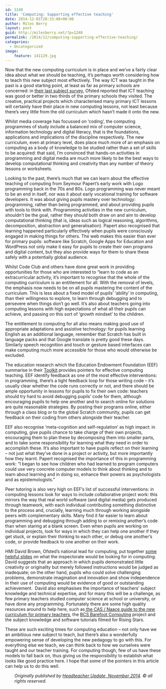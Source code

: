 ```yaml
---
id: 1240
title: 'Computing: Supporting effective teaching'
date: 2014-12-01T20:33:08+00:00
author: Miles Berry
layout: post
guid: http://milesberry.net/?p=1240
permalink: /2014/12/computing-supporting-effective-teaching/
categories:
  - Uncategorized
image:
    feature: 141129.jpg
---
```

<p>
  Now that the new computing curriculum is in place and we&#8217;ve a fairly clear idea about what we should be teaching, it&#8217;s perhaps worth considering how to teach this new subject most effectively. The way ICT was taught in the past is a good starting point, at least as far as primary schools are concerned: in <a href="https://www.gov.uk/government/uploads/system/uploads/attachment_data/file/181223/110134.pdf">their last subject survey</a>, Ofsted reported that ICT teaching was good or better in two thirds of the primary schools they visited. The creative, practical projects which characterised many primary ICT lessons will certainly have their place in new computing lessons, not least because there’s very little from the old curriculum which hasn’t made it onto the new.
</p>

<p>
  Whilst media coverage has focussed on ‘coding’, the computing programmes of study include a balanced mix of computer science, information technology and digital literacy, that is the foundations, applications and implications of the discipline respectively. The new curriculum, even at primary level, does place much more of an emphasis on computing as a body of knowledge to be studied rather than a set of skills to be acquired: that said, I’m convinced that hands-on activities in programming and digital media are much more likely to be the best ways to develop computational thinking and creativity than any number of theory lessons or worksheets.
</p>

<p>
  Looking to the past, there’s much that we can learn about the effective teaching of computing from Seymour Papert’s early work with Logo programming back in the 70s and 80s. Logo programming was never meant to be an end in itself, nor was it about early vocational training for software developers. It was about giving pupils mastery over technology: programming, rather than being programmed, and about providing pupils with tools to think with. Programming activities in the new curriculum, shouldn’t be the goal, rather they should both draw on and aim to develop computational thinking (that is, ideas such as logical reasoning, algorithms, decomposition, abstraction and generalisation). Papert also recognised that learning happened particularly effectively when pupils were consciously engaged in making things for others. The web makes this easier than ever for primary pupils: software like Scratch, Google Apps for Education and WordPress not only make it easy for pupils to create their own programs and digital content, but they also provide ways for them to share these safely with a potentially global audience.
</p>

<p>
  Whilst Code Club and others have done great work in providing opportunities for those who are interested to “learn to code as an extracurricular activity, it’s important to recognise that the whole of the computing curriculum is an entitlement for all. With the removal of levels, the emphasis now needs to be on all pupils mastering the content of the curriculum. This is less about a fixed model of pupils’ ‘ability’ in computing, than their willingness to explore, to learn through debugging and to persevere when things don’t go well. It’s also about teachers going into computing lessons with high expectations of what all their pupils can achieve, and passing on this sort of ‘growth mindset’ to the children.
</p>

<p>
  The entitlement to computing for all also means making good use of appropriate adaptations and assistive technology: for pupils learning English as an additional language, remember that Scratch has built in language packs and that Google translate is pretty good these days. Similarly speech recognition and touch or gesture based interfaces can make computing much more accessible for those who would otherwise be excluded.
</p>

<p>
  The education research which the Education Endowment Foundation (EEF) summarise in their <a href="http://educationendowmentfoundation.org.uk/toolkit/">Toolkit</a> provides pointers for effective computing teaching. EEF identify feedback as one of the most effective interventions: in programming, there’s a tight feedback loop for those writing code &#8211; it’s usually clear whether the code runs correctly or not, and there should be ample opportunity in lessons for pupils to fix their own code: teachers should try hard to avoid debugging pupils’ code for them, although encouraging pupils to help one another and to search online for solutions are quite reasonable strategies. By posting their programs online, either through a class blog or to the global Scratch community, pupils can get feedback on their coding from others alongside their teacher.
</p>

<p>
  EEF also recognise ‘meta-cognition and self-regulation’ as high impact: in computing, give pupils chance to take charge of their own projects, encouraging them to plan these by decomposing them into smaller parts, and to take some responsibility for learning what they need in order to accomplish these. It’s also important to have pupils reflect on their learning &#8211; not just what they’ve done in a project or activity, but more importantly how they learnt. Papert recognised the importance of this in programming work: “I began to see how children who had learned to program computers could use very concrete computer models to think about thinking and to learn about learning and in doing so, enhance their powers as psychologists and as epistemologists.”
</p>

<p>
  Peer tutoring is also very high on EEF’s list of successful interventions: in computing lessons look for ways to include collaborative project work: this mirrors the way that real world software (and digital media) gets produced through teamwork, with each individual contributing something distinctive to the process and, crucially, learning much through working alongside peers with complementary skills. Many find it far easier to learn about programming and debugging through adding to or remixing another’s code than when staring at a blank screen. Even when pupils are working on individual projects, look for ways in which they can help one another if they get stuck, or explain their thinking to each other, or debug one another’s code, or provide feedback to one another on their work.
</p>

<p>
  HMI David Brown, Ofsted’s national lead for computing, put together <a href="http://bit.ly/ofstedcomp">some helpful slides</a> on what the inspectorate would be looking for in computing. David suggests that an approach in which pupils demonstrated little creativity or originality but merely followed instructions would be judged as inadequate; on the other hand, pupils who could solve challenging problems, demonstrate imagination and innovation and show independence in their use of computing would be evidence of good or outstanding achievement.  David also emphasises the importance of teachers’ subject knowledge and technical expertise, and for many this will be a challenge, as few primary teachers studied computer science at school or university, or have done any programming. Fortunately there are some high quality resources around to help here, such as<a href="http://bit.ly/casprimary"> the CAS / Naace guide to the new curriculum for primary teachers</a>, the <a href="http://barefootcas.org.uk/">BCS Barefoot Computing</a> project and the subject knowledge and software tutorials filmed for Rising Stars.
</p>

<p>
  These are such exciting times for computing education &#8211; not only have we an ambitious new subject to teach, but there’s also a wonderfully empowering sense of developing the new pedagogy to go with this. For everything else we teach, we can think back to how we ourselves were taught and our teacher training. For computing though, few of us have these models to fall back on, thus giving us the responsibility to establish what looks like good practice here. I hope that some of the pointers in this article can help us to do this well.
</p>

<p style="padding-left: 30px;">
  <em>Originally published by <a href="http://www.headteacher-update.com/best-practice-article/computing-supporting-effective-teaching/66993/">Headteacher Update, November 2014</a>. © all rights reserved.</em>
</p>
